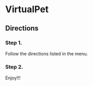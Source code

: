 # VirtualPet
## Directions
### Step 1.
Follow the directions listed in the menu.
### Step 2.
Enjoy!!!
